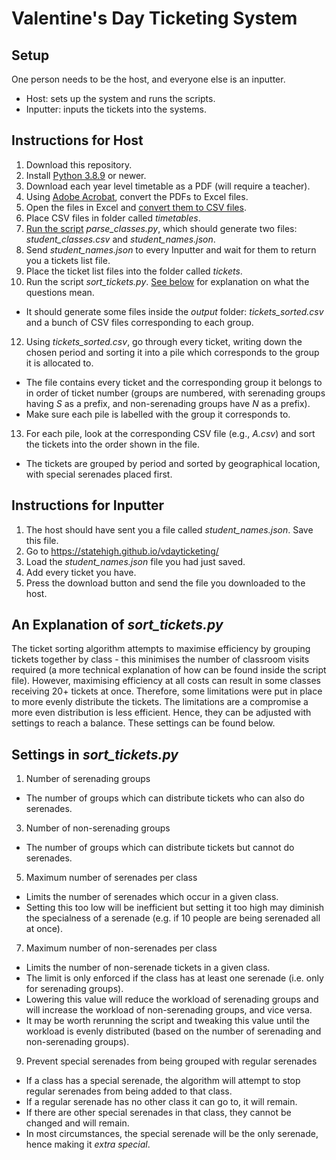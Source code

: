 # Valentine's Day Ticketing System

## Setup
One person needs to be the host, and everyone else is an inputter.
- Host: sets up the system and runs the scripts.
- Inputter: inputs the tickets into the systems.

## Instructions for Host
1. Download this repository.
2. Install [Python 3.8.9](https://www.python.org/downloads/) or newer.
3. Download each year level timetable as a PDF (will require a teacher).
4. Using [Adobe Acrobat](https://www.adobe.com/au/acrobat/online/pdf-to-excel.html), convert the PDFs to Excel files.
5. Open the files in Excel and [convert them to CSV files](https://support.microsoft.com/en-us/office/import-or-export-text-txt-or-csv-files-5250ac4c-663c-47ce-937b-339e391393ba).
6. Place CSV files in folder called *timetables*.
7. [Run the script](https://pythonbasics.org/execute-python-scripts/) *parse_classes.py*, which should generate two files: *student_classes.csv* and *student_names.json*.
8. Send *student_names.json* to every Inputter and wait for them to return you a tickets list file.
9. Place the ticket list files into the folder called *tickets*.
10. Run the script *sort_tickets.py*. [See below](#settings-in-sort_ticketspy) for explanation on what the questions mean.
 - It should generate some files inside the *output* folder: *tickets_sorted.csv* and a bunch of CSV files corresponding to each group.
12. Using *tickets_sorted.csv*, go through every ticket, writing down the chosen period and sorting it into a pile which corresponds to the group it is allocated to. 
 - The file contains every ticket and the corresponding group it belongs to in order of ticket number (groups are numbered, with serenading groups having *S* as a prefix, and non-serenading groups have *N* as a prefix). 
 - Make sure each pile is labelled with the group it corresponds to.
13. For each pile, look at the corresponding CSV file (e.g., *A.csv*) and sort the tickets into the order shown in the file. 
 - The tickets are grouped by period and sorted by geographical location, with special serenades placed first.

## Instructions for Inputter
1. The host should have sent you a file called *student_names.json*. Save this file.
2. Go to https://statehigh.github.io/vdayticketing/
3. Load the *student_names.json* file you had just saved.
4. Add every ticket you have.
5. Press the download button and send the file you downloaded to the host.

## An Explanation of *sort_tickets.py*
The ticket sorting algorithm attempts to maximise efficiency by grouping tickets together by class - this minimises the number of classroom visits required (a more technical explanation of how can be found inside the script file). However, maximising efficiency at all costs can result in some classes receiving 20+ tickets at once. Therefore, some limitations were put in place to more evenly distribute the tickets. The limitations are a compromise a more even distribution is less efficient. Hence, they can be adjusted with settings to reach a balance. These settings can be found below.

## Settings in *sort_tickets.py*
1. Number of serenading groups
 - The number of groups which can distribute tickets who can also do serenades.
3. Number of non-serenading groups
 - The number of groups which can distribute tickets but cannot do serenades.
5. Maximum number of serenades per class 
 - Limits the number of serenades which occur in a given class. 
 - Setting this too low will be inefficient but setting it too high may diminish the specialness of a serenade (e.g. if 10 people are being serenaded all at once).
7. Maximum number of non-serenades per class 
 - Limits the number of non-serenade tickets in a given class. 
 - The limit is only enforced if the class has at least one serenade (i.e. only for serenading groups). 
 - Lowering this value will reduce the workload of serenading groups and will increase the workload of non-serenading groups, and vice versa. 
 - It may be worth rerunning the script and tweaking this value until the workload is evenly distributed (based on the number of serenading and non-serenading groups).
9. Prevent special serenades from being grouped with regular serenades
 - If a class has a special serenade, the algorithm will attempt to stop regular serenades from being added to that class. 
 - If a regular serenade has no other class it can go to, it will remain. 
 - If there are other special serenades in that class, they cannot be changed and will remain. 
 - In most circumstances, the special serenade will be the only serenade, hence making it *extra special*.
